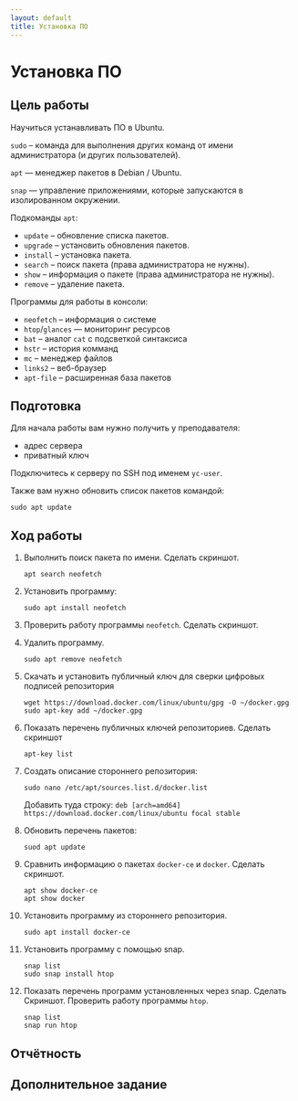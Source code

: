 ```yaml
---
layout: default
title: Установка ПО
---
```

# Установка ПО

## Цель работы

Научиться устанавливать ПО в Ubuntu.

`sudo` – команда для выполнения других команд от имени администратора (и других пользователей).

`apt` — менеджер пакетов в Debian / Ubuntu.

`snap` — управление приложениями, которые запускаются в изолированном окружении.

Подкоманды `apt`:

* `update` – обновление списка пакетов.
* `upgrade` – установить обновления пакетов.
* `install` – установка пакета.
* `search` – поиск пакета (права администратора не нужны).
* `show` – информация о пакете (права администратора не нужны).
* `remove` – удаление пакета.

Программы для работы в консоли:

* `neofetch` – информация о системе
* `htop`/`glances` — мониторинг ресурсов
* `bat` – аналог `cat` с подсветкой синтаксиса
* `hstr` – история комманд
* `mc` – менеджер файлов
* `links2` – веб-браузер
* `apt-file` – расширенная база пакетов

## Подготовка

Для начала работы вам нужно получить у преподавателя:
* адрес сервера
* приватный ключ

Подключитесь к серверу по SSH под именем `yc-user`.

Также вам нужно обновить список пакетов командой:

```
sudo apt update
```

## Ход работы

1. Выполнить поиск пакета по имени. Сделать скриншот.

    ```
    apt search neofetch
    ```

2. Установить программу:

    ```
    sudo apt install neofetch
    ```

3. Проверить работу программы `neofetch`. Сделать скриншот.

4. Удалить программу.

    ```
    sudo apt remove neofetch
    ```

5. Скачать и установить публичный ключ для сверки цифровых подписей репозитория

    ```
    wget https://download.docker.com/linux/ubuntu/gpg -O ~/docker.gpg
    sudo apt-key add ~/docker.gpg
    ```

6. Показать перечень публичных ключей репозиториев. Сделать скриншот

    ```
    apt-key list
    ```

7. Создать описание стороннего репозитория:

    ```
    sudo nano /etc/apt/sources.list.d/docker.list
    ```

    Добавить туда строку: `deb [arch=amd64] https://download.docker.com/linux/ubuntu focal stable`


8. Обновить перечень пакетов:

    ```
    suod apt update
    ```

9. Сравнить информацию о пакетах `docker-ce` и `docker`. Сделать скриншот.

    ```
    apt show docker-ce
    apt show docker
    ```

10. Установить программу из стороннего репозитория.

    ```
    sudo apt install docker-ce
    ```

11. Установить программу с помощью snap.

    ```
    snap list
    sudo snap install htop
    ```

12. Показать перечень программ установленных через snap. Сделать Скриншот. Проверить работу программы `htop`.

    ```
    snap list
    snap run htop
    ```

## Отчётность

## Дополнительное задание
